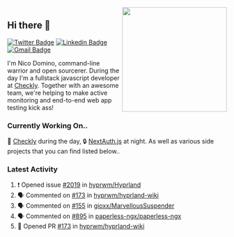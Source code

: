 <img align="right" src="https://user-images.githubusercontent.com/7415984/172472491-91b16eac-fa22-4ecf-92df-d687139fd1f9.gif" width="240" />

## Hi there 👋

[![Twitter Badge](https://img.shields.io/badge/-@ndom91-1ca0f1?style=flat-square&labelColor=1ca0f1&logo=twitter&logoColor=white&link=https://twitter.com/ndom91)](https://twitter.com/ndom91) [![Linkedin Badge](https://img.shields.io/badge/-ndom91-blue?style=flat-square&logo=Linkedin&logoColor=white&link=https://www.linkedin.com/in/ndom91/)](https://www.linkedin.com/in/ndom91/) [![Gmail Badge](https://img.shields.io/badge/-yo@ndo.dev-c14438?style=flat-square&logo=mail.ru&logoColor=white&link=mailto:yo@ndo.dev)](mailto:yo@ndo.dev)

I'm Nico Domino, command-line warrior and open sourcerer. During the day I'm a fullstack javascript developer at [Checkly](https://checklyhq.com). Together with an awesome team, we're helping to make active monitoring and end-to-end web app testing kick ass!

### Currently Working On..

🦝 [Checkly](https://checklyhq.com) during the day, 🔒 [NextAuth.js](https://github.com/nextauthjs/next-auth) at night. As well as various side projects that you can find listed below..

<!--START_SECTION_PROFILE_VIEWS:readme-info-->
<!--END_SECTION_PROFILE_VIEWS:readme-info-->

<!--START_SECTION_DAILY_COMMIT:readme-info-->
<!--END_SECTION_DAILY_COMMIT:readme-info-->

<!--START_SECTION_WEEKLY_COMMIT:readme-info-->
<!--END_SECTION_WEEKLY_COMMIT:readme-info-->

### Latest Activity

<!--START_SECTION:activity-->
1. ❗️ Opened issue [#2019](https://github.com/hyprwm/Hyprland/issues/2019) in [hyprwm/Hyprland](https://github.com/hyprwm/Hyprland)
2. 🗣 Commented on [#173](https://github.com/hyprwm/hyprland-wiki/issues/173) in [hyprwm/hyprland-wiki](https://github.com/hyprwm/hyprland-wiki)
3. 🗣 Commented on [#155](https://github.com/gioxx/MarvellousSuspender/issues/155) in [gioxx/MarvellousSuspender](https://github.com/gioxx/MarvellousSuspender)
4. 🗣 Commented on [#895](https://github.com/paperless-ngx/paperless-ngx/issues/895) in [paperless-ngx/paperless-ngx](https://github.com/paperless-ngx/paperless-ngx)
5. 💪 Opened PR [#173](https://github.com/hyprwm/hyprland-wiki/pull/173) in [hyprwm/hyprland-wiki](https://github.com/hyprwm/hyprland-wiki)
<!--END_SECTION:activity-->
